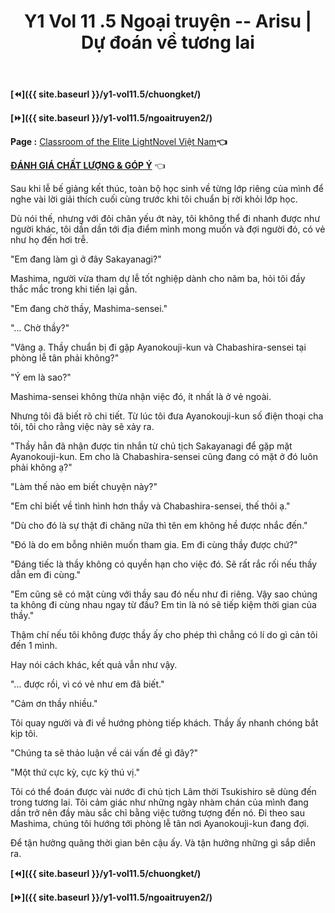 ﻿---
layout: post
title: Y1 Vol 11 .5 Ngoại truyện -- Arisu | Dự đoán về tương lai
permalink: /y1-vol11.5/ngoaitruyen1/
---

**[⏪]({{ site.baseurl }}/y1-vol11.5/chuongket/)**

**[⏩]({{ site.baseurl }}/y1-vol11.5/ngoaitruyen2/)**

**Page :** [Classroom of the Elite LightNovel Việt Nam](http://facebook.com/Classroom.of.the.Elite.VN)**👈**

[**ĐÁNH GIÁ CHẤT LƯỢNG & GÓP Ý**](https://bit.ly/danhgiagopy) 👈

Sau khi lễ bế giảng kết thúc, toàn bộ học sinh về từng lớp riêng của mình để nghe vài lời giải thích cuối cùng trước khi tôi chuẩn bị rời khỏi lớp học.

Dù nói thế, nhưng với đôi chân yếu ớt này, tôi không thể đi nhanh được như người khác, tôi dần dần tới địa điểm mình mong muốn và đợi người đó, có vẻ như họ đến hơi trễ.

"Em đang làm gì ở đây Sakayanagi?"

Mashima, người vừa tham dự lễ tốt nghiệp dành cho năm ba, hỏi tôi đầy thắc mắc trong khi tiến lại gần.

"Em đang chờ thầy, Mashima-sensei."

"... Chờ thầy?"

"Vâng ạ. Thầy chuẩn bị đi gặp Ayanokouji-kun và Chabashira-sensei tại phòng lễ tân phải không?"

"Ý em là sao?"

Mashima-sensei không thừa nhận việc đó, ít nhất là ở vẻ ngoài.

Nhưng tôi đã biết rõ chi tiết. Từ lúc tôi đưa Ayanokouji-kun số điện thoại cha tôi, tôi cho rằng việc này sẽ xảy ra.

"Thầy hẳn đã nhận được tin nhắn từ chủ tịch Sakayanagi để gặp mặt Ayanokouji-kun. Em cho là Chabashira-sensei cũng đang có mặt ở đó luôn phải không ạ?"

"Làm thế nào em biết chuyện này?"

"Em chỉ biết về tình hình hơn thầy và Chabashira-sensei, thế thôi ạ."

"Dù cho đó là sự thật đi chăng nữa thì tên em không hề được nhắc đến."

"Đó là do em bỗng nhiên muốn tham gia. Em đi cùng thầy được chứ?"

"Đáng tiếc là thầy không có quyền hạn cho việc đó. Sẽ rất rắc rối nếu thầy dẫn em đi cùng."

"Em cũng sẽ có mặt cùng với thầy sau đó nếu như đi riêng. Vậy sao chúng ta không đi cùng nhau ngay từ đầu? Em tin là nó sẽ tiếp kiệm thời gian của thầy."

Thậm chí nếu tôi không được thầy ấy cho phép thì chẳng có lí do gì cản tôi đến 1 mình.

Hay nói cách khác, kết quả vẫn như vậy.

"... được rồi, vì có vẻ như em đã biết."

"Cảm ơn thầy nhiều."

Tôi quay người và đi về hướng phòng tiếp khách. Thầy ấy nhanh chóng bắt kịp tôi.

"Chúng ta sẽ thảo luận về cái vấn đề gì đây?"

"Một thứ cực kỳ, cực kỳ thú vị."

Tôi có thể đoán được vài nước đi chủ tịch Lâm thời Tsukishiro sẽ dùng đến trong tương lai. Tôi cảm giác như những ngày nhàm chán của mình đang dần trở nên đầy màu sắc chỉ bằng việc tưởng tượng đến nó. Đi theo sau Mashima, chúng tôi hướng tới phòng lễ tân nơi Ayanokouji-kun đang đợi.

Để tận hưởng quãng thời gian bên cậu ấy. Và tận hưởng những gì sắp diễn ra.

**[⏪]({{ site.baseurl }}/y1-vol11.5/chuongket/)**

**[⏩]({{ site.baseurl }}/y1-vol11.5/ngoaitruyen2/)**
